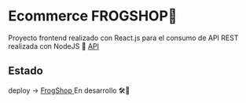 # Ecommerce FROGSHOP🐸

Proyecto frontend realizado con React.js para el consumo de API REST realizada con NodeJS
🔗 [API](https://github.com/adroverseba/ecommerce-backend-postgreSQL)

## Estado

deploy -> [ FrogShop ](https://adroverseba.github.io/react-super-shop-ecommerce/)
En desarrollo 🛠️🚧
